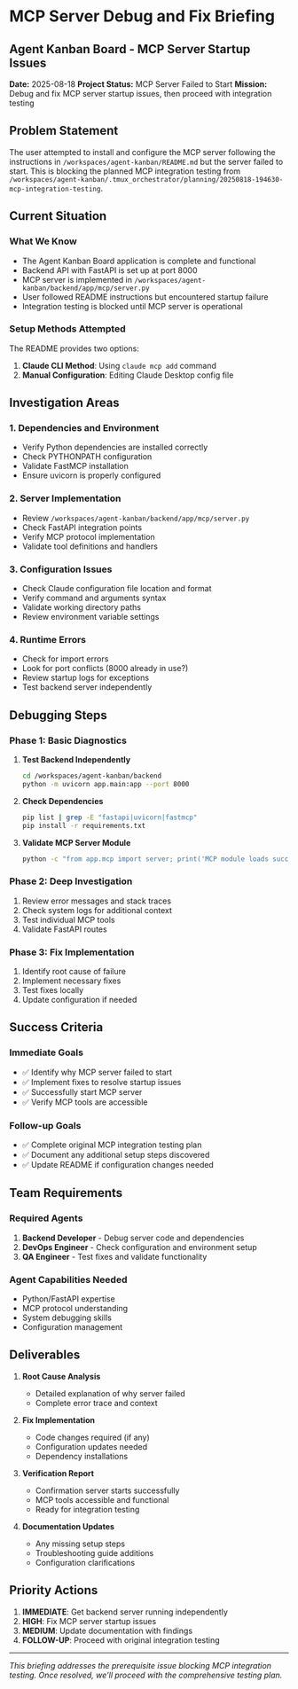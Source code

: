 # MCP Server Debug and Fix Briefing
## Agent Kanban Board - MCP Server Startup Issues

**Date:** 2025-08-18
**Project Status:** MCP Server Failed to Start
**Mission:** Debug and fix MCP server startup issues, then proceed with integration testing

## Problem Statement

The user attempted to install and configure the MCP server following the instructions in `/workspaces/agent-kanban/README.md` but the server failed to start. This is blocking the planned MCP integration testing from `/workspaces/agent-kanban/.tmux_orchestrator/planning/20250818-194630-mcp-integration-testing`.

## Current Situation

### What We Know
- The Agent Kanban Board application is complete and functional
- Backend API with FastAPI is set up at port 8000
- MCP server is implemented in `/workspaces/agent-kanban/backend/app/mcp/server.py`
- User followed README instructions but encountered startup failure
- Integration testing is blocked until MCP server is operational

### Setup Methods Attempted
The README provides two options:
1. **Claude CLI Method**: Using `claude mcp add` command
2. **Manual Configuration**: Editing Claude Desktop config file

## Investigation Areas

### 1. Dependencies and Environment
- Verify Python dependencies are installed correctly
- Check PYTHONPATH configuration
- Validate FastMCP installation
- Ensure uvicorn is properly configured

### 2. Server Implementation
- Review `/workspaces/agent-kanban/backend/app/mcp/server.py`
- Check FastAPI integration points
- Verify MCP protocol implementation
- Validate tool definitions and handlers

### 3. Configuration Issues
- Check Claude configuration file location and format
- Verify command and arguments syntax
- Validate working directory paths
- Review environment variable settings

### 4. Runtime Errors
- Check for import errors
- Look for port conflicts (8000 already in use?)
- Review startup logs for exceptions
- Test backend server independently

## Debugging Steps

### Phase 1: Basic Diagnostics
1. **Test Backend Independently**
   ```bash
   cd /workspaces/agent-kanban/backend
   python -m uvicorn app.main:app --port 8000
   ```

2. **Check Dependencies**
   ```bash
   pip list | grep -E "fastapi|uvicorn|fastmcp"
   pip install -r requirements.txt
   ```

3. **Validate MCP Server Module**
   ```bash
   python -c "from app.mcp import server; print('MCP module loads successfully')"
   ```

### Phase 2: Deep Investigation
1. Review error messages and stack traces
2. Check system logs for additional context
3. Test individual MCP tools
4. Validate FastAPI routes

### Phase 3: Fix Implementation
1. Identify root cause of failure
2. Implement necessary fixes
3. Test fixes locally
4. Update configuration if needed

## Success Criteria

### Immediate Goals
- ✅ Identify why MCP server failed to start
- ✅ Implement fixes to resolve startup issues
- ✅ Successfully start MCP server
- ✅ Verify MCP tools are accessible

### Follow-up Goals
- ✅ Complete original MCP integration testing plan
- ✅ Document any additional setup steps discovered
- ✅ Update README if configuration changes needed

## Team Requirements

### Required Agents
1. **Backend Developer** - Debug server code and dependencies
2. **DevOps Engineer** - Check configuration and environment setup
3. **QA Engineer** - Test fixes and validate functionality

### Agent Capabilities Needed
- Python/FastAPI expertise
- MCP protocol understanding
- System debugging skills
- Configuration management

## Deliverables

1. **Root Cause Analysis**
   - Detailed explanation of why server failed
   - Complete error trace and context

2. **Fix Implementation**
   - Code changes required (if any)
   - Configuration updates needed
   - Dependency installations

3. **Verification Report**
   - Confirmation server starts successfully
   - MCP tools accessible and functional
   - Ready for integration testing

4. **Documentation Updates**
   - Any missing setup steps
   - Troubleshooting guide additions
   - Configuration clarifications

## Priority Actions

1. **IMMEDIATE**: Get backend server running independently
2. **HIGH**: Fix MCP server startup issues
3. **MEDIUM**: Update documentation with findings
4. **FOLLOW-UP**: Proceed with original integration testing

---

*This briefing addresses the prerequisite issue blocking MCP integration testing. Once resolved, we'll proceed with the comprehensive testing plan.*
